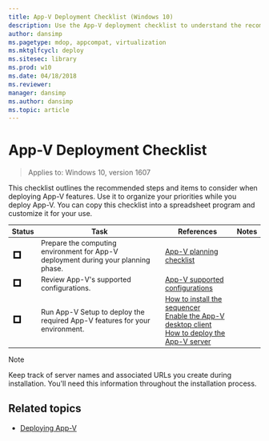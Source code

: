 ```yaml
---
title: App-V Deployment Checklist (Windows 10)
description: Use the App-V deployment checklist to understand the recommended steps and items to consider when deploying App-V features.
author: dansimp
ms.pagetype: mdop, appcompat, virtualization
ms.mktglfcycl: deploy
ms.sitesec: library
ms.prod: w10
ms.date: 04/18/2018
ms.reviewer: 
manager: dansimp
ms.author: dansimp
ms.topic: article
---
```

# App-V Deployment Checklist

>Applies to: Windows 10, version 1607

This checklist outlines the recommended steps and items to consider when deploying App-V features. Use it to organize your priorities while you deploy App-V. You can copy this checklist into a spreadsheet program and customize it for your use.

|Status|Task|References|Notes|
|---|---|---|---|
|![Checklist box](../app-v/images/checklistbox.gif)|Prepare the computing environment for App-V deployment during your planning phase.|[App-V planning checklist](appv-planning-checklist.md)||
|![Checklist box](../app-v/images/checklistbox.gif)|Review App-V's supported configurations.|[App-V supported configurations](appv-supported-configurations.md)||
|![Checklist box](../app-v/images/checklistbox.gif)|Run App-V Setup to deploy the required App-V features for your environment.|[How to install the sequencer](appv-install-the-sequencer.md)<br>[Enable the App-V desktop client](appv-enable-the-app-v-desktop-client.md)<br>[How to deploy the App-V server](appv-deploy-the-appv-server.md)||

>[!NOTE]
>Keep track of server names and associated URLs you create during installation. You'll need this information throughout the installation process.





## Related topics

* [Deploying App-V](appv-deploying-appv.md)
